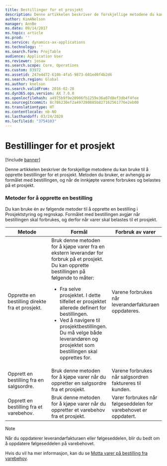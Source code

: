 ```yaml
---
title: Bestillinger for et prosjekt
description: Denne artikkelen beskriver de forskjellige metodene du kan bruke til å opprette bestillinger for et prosjekt. Metoden du bruker, er avhengig av formålet med bestillingen, og når de innkjøpte varene forbrukes og belastes på et prosjekt.
author: KimANelson
manager: AnnBe
ms.date: 09/14/2017
ms.topic: article
ms.prod: ''
ms.service: dynamics-ax-applications
ms.technology: ''
ms.search.form: ProjTable
audience: Application User
ms.reviewer: josaw
ms.search.scope: Core, Operations
ms.custom: 83972
ms.assetid: 247e4d72-610b-4fa5-9873-601ed0f4b2d6
ms.search.region: Global
ms.author: knelson
ms.search.validFrom: 2016-02-28
ms.dyn365.ops.version: AX 7.0.0
ms.openlocfilehash: a4975b9f9e20906fb1259e36a07d8ef3db4f4fee
ms.sourcegitcommit: 8c786230ef2a497280885b827162561776e2eb00
ms.translationtype: HT
ms.contentlocale: nb-NO
ms.lasthandoff: 03/24/2020
ms.locfileid: "3754103"
---
```

# <a name="purchase-orders-for-a-project"></a>Bestillinger for et prosjekt

[!include [banner](../includes/banner.md)]

Denne artikkelen beskriver de forskjellige metodene du kan bruke til å opprette bestillinger for et prosjekt. Metoden du bruker, er avhengig av formålet med bestillingen, og når de innkjøpte varene forbrukes og belastes på et prosjekt.

### <a name="methods-for-creating-a-purchase-order"></a>Metoder for å opprette en bestilling

Du kan bruke én av følgende metoder til å opprette en bestilling i Prosjektstyring og regnskap. Formålet med bestillingen avgjør når bestillingen skal forbrukes, og derfor når varer skal belastes til et prosjekt.

<table>
<colgroup>
<col width="33%" />
<col width="33%" />
<col width="33%" />
</colgroup>
<thead>
<tr class="header">
<th>Metode</th>
<th>Formål</th>
<th>Forbruk av varer</th>
</tr>
</thead>
<tbody>
<tr class="odd">
<td>Opprette en bestilling direkte fra et prosjekt.</td>
<td>Bruk denne metoden for å kjøpe varer fra en ekstern leverandør for forbruk på et prosjekt. Du kan opprette bestillingen på følgende to måter:
<ul>
<li>Fra selve prosjektet. I dette tilfellet er prosjektet allerede definert for bestillingen.</li>
<li>Ved å navigere til prosjektbestillingen. Du må velge både leverandøren og prosjektet som bestillingen skal opprettes for.</li>
</ul></td>
<td>Varene forbrukes når leverandørfakturaen oppdateres.</td>
</tr>
<tr class="even">
<td>Opprett en bestilling fra en salgsordre.</td>
<td>Bruk denne metoden for å kjøpe varer når du oppretter en salgsordre fra et prosjekt.</td>
<td>Varene forbrukes når salgsordren faktureres til kunden.</td>
</tr>
<tr class="odd">
<td>Opprett en bestilling fra et varebehov.</td>
<td>Bruk denne metoden for å kjøpe varer når du oppretter et varebehov fra et prosjekt.</td>
<td>Varer forbrukes når følgeseddelen for varebehovet er oppdatert.</td>
</tr>
</tbody>
</table>

> [!NOTE] 
> Når du oppdaterer leverandørfakturaen eller følgeseddelen, blir du bedt om å oppdatere følgeseddelen på varebehovet.

Hvis du vil ha mer informasjon, kan du se [Motta varer på bestilling fra varebehov](tasks/receive-items-purchase-order-item-requirement.md).

